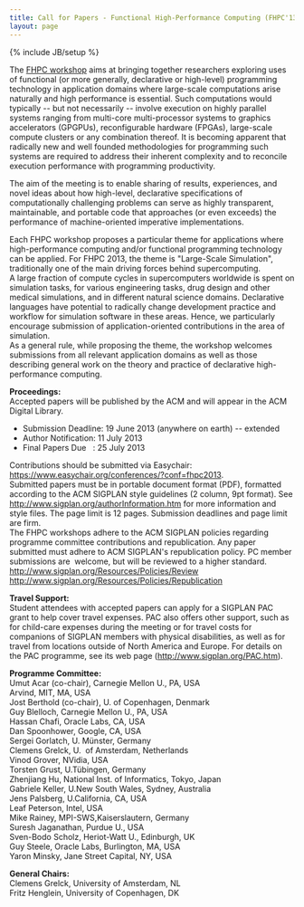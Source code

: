 ```yaml
---
title: Call for Papers - Functional High-Performance Computing (FHPC'13)
layout: page
---
```

{% include JB/setup %}

<div class="item-text dynamic-text">
	<div><p>The <a href="http://hiperfit.dk/fhpc13.html" target="_blank" rel="nofollow">FHPC workshop</a>
 aims at bringing together researchers exploring uses of functional (or 
more generally, declarative or high-level) programming technology in 
application domains where large-scale computations arise naturally and 
high performance is essential. Such computations would typically -- but 
not necessarily -- involve execution on highly parallel systems ranging 
from multi-core multi-processor systems to graphics accelerators 
(GPGPUs), reconfigurable hardware (FPGAs), large-scale compute clusters 
or any combination thereof. It is becoming apparent that radically new 
and well founded methodologies for programming such systems are required
 to address their inherent complexity and to reconcile execution 
performance with programming productivity.</p><p>The aim of the meeting 
is to enable sharing of results, experiences, and novel ideas about how 
high-level, declarative specifications of computationally challenging 
problems can serve as highly transparent, maintainable, and portable 
code that approaches (or even exceeds) the performance of 
machine-oriented imperative implementations.</p><p>Each FHPC workshop 
proposes a particular theme for applications where high-performance 
computing and/or functional programming technology can be applied. For 
FHPC 2013, the theme is "Large-Scale Simulation", traditionally one of 
the main driving forces behind supercomputing.<br>A large fraction of 
compute cycles in supercomputers worldwide is spent on simulation tasks,
 for various engineering tasks, drug design and other medical 
simulations, and in different natural science domains. Declarative 
languages have potential to radically change development practice and 
workflow for simulation software in these areas. Hence, we particularly 
encourage submission of application-oriented contributions in the area 
of simulation.&nbsp; <br>As a general rule, while proposing the theme, the 
workshop welcomes submissions from all relevant application domains as 
well as those describing general work on the theory and practice of 
declarative high-performance computing.</p><p><strong>Proceedings:</strong><br>Accepted papers will be published by the ACM and will appear in the ACM Digital Library.</p><ul><li>Submission Deadline: 19 June 2013 (anywhere on earth) -- extended</li><li>Author Notification: 11 July 2013</li><li>Final Papers Due&nbsp;&nbsp; : 25 July 2013<br></li></ul><p>Contributions should be submitted via Easychair: <a href="https://www.easychair.org/conferences/?conf=fhpc2013" target="_blank" rel="nofollow">https://www.easychair.org/conferences/?conf=fhpc2013</a>.<br>Submitted
 papers must be in portable document format (PDF), formatted according 
to the ACM SIGPLAN style guidelines (2 column, 9pt format). See <a href="http://www.sigplan.org/authorInformation.htm" target="_blank" rel="nofollow">http://www.sigplan.org/authorInformation.htm</a> for more information and style files. The page limit is 12 pages. Submission deadlines and page limit are firm.<br>The
 FHPC workshops adhere to the ACM SIGPLAN policies regarding programme 
committee contributions and republication. Any paper submitted must 
adhere to ACM SIGPLAN's republication policy. PC member submissions are&nbsp;
 welcome, but will be reviewed to a higher standard.<br><a href="http://www.sigplan.org/Resources/Policies/Review" target="_blank" rel="nofollow">http://www.sigplan.org/Resources/Policies/Review</a><br><a href="http://www.sigplan.org/Resources/Policies/Republication" target="_blank" rel="nofollow">http://www.sigplan.org/Resources/Policies/Republication</a></p><p><strong>Travel Support:</strong><br>Student
 attendees with accepted papers can apply for a SIGPLAN PAC grant to 
help cover travel expenses. PAC also offers other support, such as for 
child-care expenses during the meeting or for travel costs for 
companions of SIGPLAN members with physical disabilities, as well as for
 travel from locations outside of North America and Europe. For details 
on the PAC programme, see its web page (<a href="http://www.sigplan.org/PAC.htm" target="_blank" rel="nofollow">http://www.sigplan.org/PAC.htm</a>).</p><p><strong>Programme Committee:</strong><br>Umut Acar (co-chair), Carnegie Mellon U., PA, USA<br>Arvind, MIT, MA, USA<br>Jost Berthold (co-chair), U. of Copenhagen, Denmark<br>Guy Blelloch, Carnegie Mellon U., PA, USA<br>Hassan Chafi, Oracle Labs, CA, USA<br>Dan Spoonhower, Google, CA, USA<br>Sergei Gorlatch, U. M&uuml;nster, Germany<br>Clemens Grelck, U. &nbsp;of Amsterdam, Netherlands<br>Vinod Grover, NVidia, USA<br>Torsten Grust, U.T&uuml;bingen, Germany<br>Zhenjiang Hu, National Inst. of Informatics, Tokyo, Japan<br>Gabriele Keller, U.New South Wales, Sydney, Australia<br>Jens Palsberg, U.California, CA, USA<br>Leaf Peterson, Intel, USA<br>Mike Rainey, MPI-SWS,Kaiserslautern, Germany<br>Suresh Jaganathan, Purdue U., USA<br>Sven-Bodo Scholz, Heriot-Watt U., Edinburgh, UK<br>Guy Steele, Oracle Labs, Burlington, MA, USA<br>Yaron Minsky, Jane Street Capital, NY, USA</p><p><strong>General Chairs:<br></strong>Clemens Grelck, University of Amsterdam, NL<br>Fritz Henglein, University of Copenhagen, DK</p></div>
</div>
